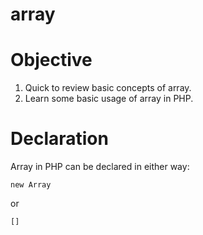 # array 
# Objective
1. Quick to review basic concepts of array.
2. Learn some basic usage of array in PHP.

# Declaration
Array in PHP can be declared in either way:

    new Array
or    
      
    []

    
